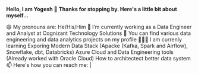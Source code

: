**Hello, I am Yogesh 👋**
**Thanks for stopping by. Here's a little bit about myself...**

😄 My pronouns are: He/His/Him
🔭 I’m currently working as a Data Engineer and Analyst at Cognizant Technology Solutions
🤘 You can find various data engineering and data analytics projects on my profile
🧑🏻‍🏫 I am currenly learning
Exporing Modern Data Stack (Apacke (Kafka, Spark and Airflow), Snowflake, dbt, Databricks)
Azure Cloud and Data Engineering tools (Already worked with Oracle Cloud)
How to architectect better data system
📫 Here's how you can reach me:  | 
